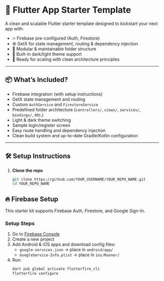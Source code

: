 # 🚀 Flutter App Starter Template

A clean and scalable Flutter starter template designed to kickstart your next app with:

- 🔥 Firebase pre-configured (Auth, Firestore)
- ⚙️ GetX for state management, routing & dependency injection
- 🧱 Modular & maintainable folder structure
- 🌙 Built-in dark/light theme support
- 🧪 Ready for scaling with clean architecture principles

---

## 📦 What’s Included?

- Firebase integration (with setup instructions)
- GetX state management and routing
- Custom `AuthService` and `FirestoreService`
- Predefined folder architecture (`controllers/`, `views/`, `services/`, `bindings/`, etc.)
- Light & dark theme switching
- Sample login/register screen
- Easy route handling and dependency injection
- Clean build system and up-to-date Gradle/Kotlin configuration

---

## 🛠 Setup Instructions

1. **Clone the repo**
   ```bash
   git clone https://github.com/YOUR_USERNAME/YOUR_REPO_NAME.git
   cd YOUR_REPO_NAME

## 🔥 Firebase Setup

This starter kit supports Firebase Auth, Firestore, and Google Sign-In.

### Setup Steps

1. Go to [Firebase Console](https://console.firebase.google.com/)
2. Create a new project
3. Add Android & iOS apps and download config files:
   - `google-services.json` → place in `android/app/`
   - `GoogleService-Info.plist` → place in `ios/Runner/`
4. Run:
   ```bash
   dart pub global activate flutterfire_cli
   flutterfire configure
